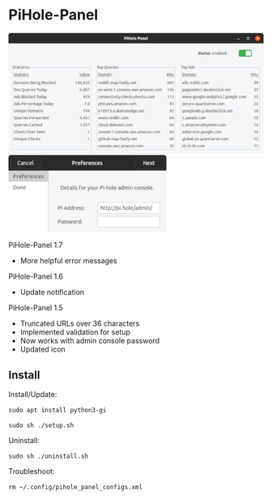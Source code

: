 # PiHole-Panel
![](mainwindow.png)
![](firststartup.png)

PiHole-Panel 1.7
- More helpful error messages

PiHole-Panel 1.6
- Update notification

PiHole-Panel 1.5
- Truncated URLs over 36 characters
- Implemented validation for setup
- Now works with admin console password
- Updated icon

## Install

Install/Update:
```
sudo apt install python3-gi
```
```
sudo sh ./setup.sh
```

Uninstall:
```
sudo sh ./uninstall.sh
```

Troubleshoot:
```
rm ~/.config/pihole_panel_configs.xml
```
